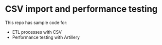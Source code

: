 # CSV import and performance testing
This repo has sample code for:
- ETL processes with CSV
- Performance testing with Artillery
